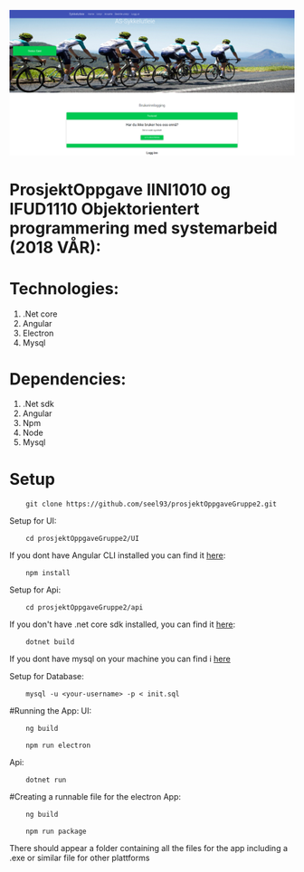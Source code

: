 
![Alt text](app.png?raw=true "Sykkel utleie")

# ProsjektOppgave IINI1010 og IFUD1110 Objektorientert programmering med systemarbeid (2018 VÅR):


# Technologies:
1. .Net core
2. Angular
3. Electron
4. Mysql

# Dependencies:
1. .Net sdk
2. Angular
3. Npm
4. Node
5. Mysql

# Setup
```shell
    git clone https://github.com/seel93/prosjektOppgaveGruppe2.git
```
Setup for UI:

```shell
    cd prosjektOppgaveGruppe2/UI
```
If you dont have Angular CLI installed you can find it [here](https://angular.io/):

```shell
    npm install
```

Setup for Api:
```shell
    cd prosjektOppgaveGruppe2/api
```
If you don't have .net core sdk installed, you can find it [here](https://www.microsoft.com/net/download/):

```shell
    dotnet build
```
If you dont have mysql on your machine you can find i [here](https://dev.mysql.com/downloads/)

Setup for Database: 
```shell
    mysql -u <your-username> -p < init.sql
```

#Running the App: 
UI:

```shell
    ng build 
```
```shell
    npm run electron
```

Api: 

```shell
    dotnet run
```

#Creating a runnable file for the electron App:

```shell
    ng build 
```
```shell
    npm run package
```
There should appear a folder containing all the files for the app including a .exe or similar file for other plattforms
